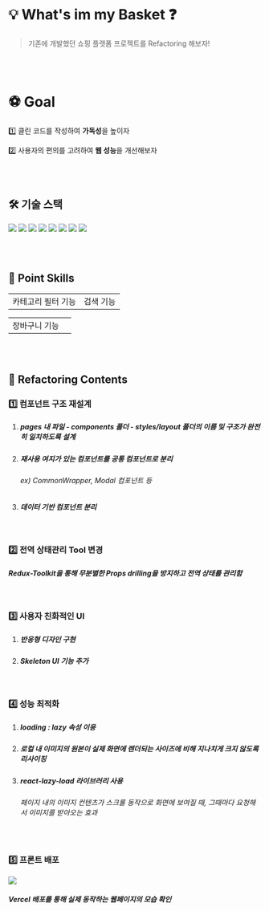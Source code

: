 # 💡 What's im my Basket ❓
> 기존에 개발했던 쇼핑 플랫폼 프로젝트를 Refactoring 해보자!

<br /><br />

# ⚽ Goal 
1️⃣ 클린 코드를 작성하여 **가독성**을 높이자


2️⃣ 사용자의 편의를 고려하여 **웹 성능**을 개선해보자

<br /><br />

## 🛠️ 기술 스택

<div align="left">
  <img src="https://img.shields.io/badge/TypeScript-3178C6?style=flat&logo=TypeScript&logoColor=white"/>
  <img src="https://img.shields.io/badge/React-61DAFB?style=flat&logo=React&logoColor=white"/> 
  <img src="https://img.shields.io/badge/Redux Toolkit-764ABC?style=flat&logo=Redux&logoColor=white"/> 
  <img src="https://img.shields.io/badge/React Router-CA4245?style=flat&logo=React Router&logoColor=white"/> 
  <img src="https://img.shields.io/badge/Axios-5A29E4?style=flat&logo=Axios&logoColor=white"/> 
  <img src="https://img.shields.io/badge/SCSS-CC6699?style=flat&logo=Sass&logoColor=white"/>
  <img src="https://img.shields.io/badge/Tailwind CSS-06B6D4?style=flat&logo=Tailwind CSS&logoColor=white"/>
  <img src="https://img.shields.io/badge/Vercel-000000?style=flat&logo=Tailwind CSS&logoColor=white"/>
</div>

<br /><br />

## 🌟 Point Skills


|||
|:---:|:---:|
|카테고리 필터 기능|검색 기능|


|||
|:---:|:---:|
|장바구니 기능||

<br /><br />

## 🚀 Refactoring Contents

### 1️⃣ 컴포넌트 구조 재설계 
1) ##### pages 내 파일 - components 폴더 - styles/layout 폴더의 이름 및 구조가 완전히 일치하도록 설계

2) ##### 재사용 여지가 있는 컴포넌트를 공통 컴포넌트로 분리
   ###### ex) CommonWrapper, Modal 컴포넌트 등 

4) ##### 데이터 기반 컴포넌트 분리 

<br />

### 2️⃣ 전역 상태관리 Tool 변경 
##### Redux-Toolkit을 통해 무분별한 Props drilling을 방지하고 전역 상태를 관리함 

<br />

### 3️⃣ 사용자 친화적인 UI 
1) ##### 반응형 디자인 구현

2) ##### Skeleton UI 기능 추가

<br />

### 4️⃣ 성능 최적화
1) ##### loading : lazy 속성 이용
   
2) ##### 로컬 내 이미지의 원본이 실제 화면에 렌더되는 사이즈에 비해 지나치게 크지 않도록 리사이징
   
3) ##### react-lazy-load 라이브러리 사용
   ###### 페이지 내의 이미지 컨텐츠가 스크롤 동작으로 화면에 보여질 때, 그때마다 요청해서 이미지를 받아오는 효과

<br />

### 5️⃣ 프론트 배포
[<img src="https://img.shields.io/badge/Whats in my Basket-000000?style=for-the-badge&logo=Whats in my Basket&logoColor=white"/>](https://whatsinmybasket.vercel.app/)
##### Vercel 배포를 통해 실제 동작하는 웹페이지의 모습 확인

